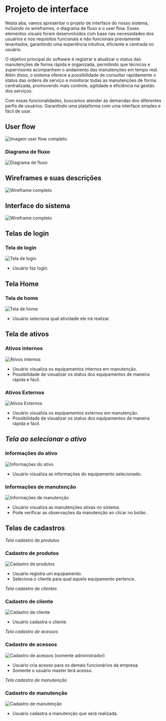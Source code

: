 
# Projeto de interface

Nesta aba, vamos apresentar o projeto de interface do nosso sistema, incluindo os wireframes, o diagrama de fluxo e o user flow. Esses elementos visuais foram desenvolvidos com base nas necessidades dos usuários e nos requisitos funcionais e não funcionais previamente levantados, garantindo uma experiência intuitiva, eficiente e centrada no usuário.

O objetivo principal do software é registrar e atualizar o status das manutenções de forma rápida e organizada, permitindo que técnicos e supervisores acompanhem o andamento das manutenções em tempo real. Além disso, o sistema oferece a possibilidade de consultar rapidamente o status das ordens de serviço e monitorar todas as manutenções de forma centralizada, promovendo mais controle, agilidade e eficiência na gestão dos serviços.

Com essas funcionalidades, buscamos atender às demandas dos diferentes perfis de usuários. Garantindo uma plataforma com uma interface simples e fácil de usar.
 ## User flow

![Imagem user flow completo](![image](https://github.com/user-attachments/assets/2f4c9bde-0a64-4ac5-aed4-43e56c24321f)
)



### Diagrama de fluxo

![Diagrama de fluxo](images/Diagrama_de_fluxo.png)

## Wireframes e suas descrições


![Wireframe completo](images/Wireframe_completo.png)
 



## Interface do sistema

![Wireframe completo](images/Wireframe_completo.png)



##  Telas de login

### Tela de login

![Tela de login](images/Login.png)
- Usuário faz login.


## Tela Home

### Tela de home

![Tela de home](images/Home.png)
- Usuário seleciona qual atividade ele irá realizar.


## Tela de ativos 

### Ativos internos

![Ativos internos](images/AtivosInternos.png)

- Usuário visualiza os equipamentos internos em manutenção.
- Possibilidade de visualizar os status dos equipamentos de maneira rápida e fácil.

### Ativos Externos

![Ativos Externos](images/AtivosExternos.png)

- Usuário visualiza os equipamentos externos em manutenção.
- Possibilidade de visualizar os status dos equipamentos de maneira rápida e fácil.

## *Tela ao selecionar o ativo*

### Informações do ativo

![Informações do ativo](images/InfoAtivo.png)

- Usuário visualiza as informações do equipamento selecionado.


### Informações de manutenção

![Informações de manutenção](images/InfoManutencao.png)
- Usuário visualiza as manutenções ativas no sistema.
- Pode verificar as observações da manutenção ao clicar no botão .


## Telas de cadastros

*Tela cadastro de produtos*

### Cadastro de produtos

![Cadastro de produtos](images/CadastroProd.png)
- Usuário registra um equipamento.
- Seleciona o cliente para qual aquele equipamento pertence.


*Tela cadastro de clientes*

### Cadastro de cliente

![Cadastro de cliente](images/CadastroCliente.png)
- Usuário cadastra o cliente.


*Tela cadastro de acessos*

### Cadastro de acessos

![Cadastro de acessos (somente administrador)](images/CadastroAcesso.png)
- Usuário cria acesso para os demais funcionários da empresa.
- Somente o usuário master terá acesso.
  


*Tela cadastro de manutenção*

### Cadastro de manutenção

![Cadastro de manutenção](images/CadastroManutencao.png)

- Usuário cadastra a manutenção que será realizada.
